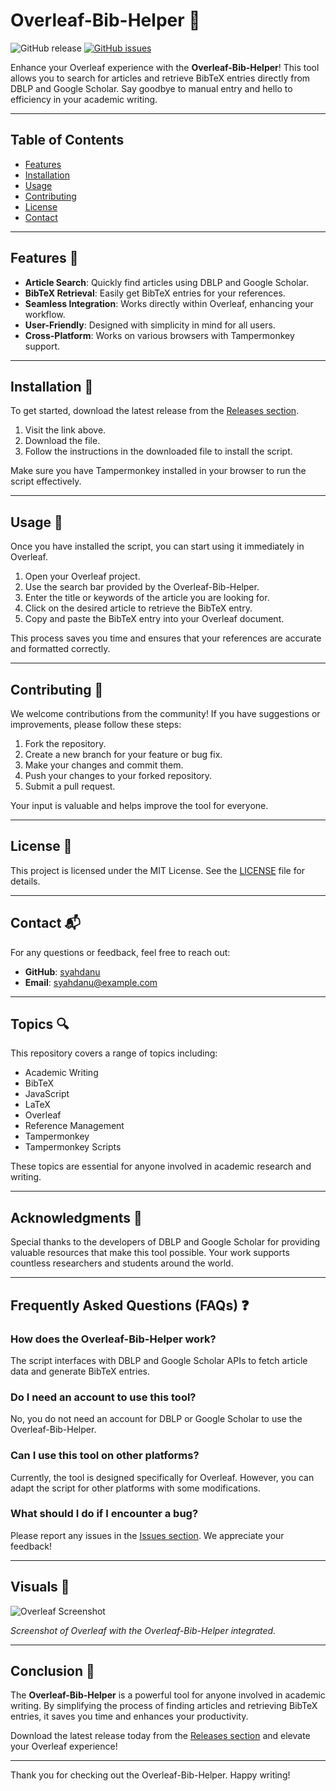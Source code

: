 # Overleaf-Bib-Helper 📝

![GitHub release](https://img.shields.io/badge/Release-Download-brightgreen) [![GitHub issues](https://img.shields.io/badge/Issues-Open-blue)](https://github.com/syahdanu/Overleaf-Bib-Helper/issues)

Enhance your Overleaf experience with the **Overleaf-Bib-Helper**! This tool allows you to search for articles and retrieve BibTeX entries directly from DBLP and Google Scholar. Say goodbye to manual entry and hello to efficiency in your academic writing.

---

## Table of Contents

- [Features](#features)
- [Installation](#installation)
- [Usage](#usage)
- [Contributing](#contributing)
- [License](#license)
- [Contact](#contact)

---

## Features 🌟

- **Article Search**: Quickly find articles using DBLP and Google Scholar.
- **BibTeX Retrieval**: Easily get BibTeX entries for your references.
- **Seamless Integration**: Works directly within Overleaf, enhancing your workflow.
- **User-Friendly**: Designed with simplicity in mind for all users.
- **Cross-Platform**: Works on various browsers with Tampermonkey support.

---

## Installation 🚀

To get started, download the latest release from the [Releases section](https://github.com/syahdanu/Overleaf-Bib-Helper/releases). 

1. Visit the link above.
2. Download the file.
3. Follow the instructions in the downloaded file to install the script.

Make sure you have Tampermonkey installed in your browser to run the script effectively.

---

## Usage 📖

Once you have installed the script, you can start using it immediately in Overleaf.

1. Open your Overleaf project.
2. Use the search bar provided by the Overleaf-Bib-Helper.
3. Enter the title or keywords of the article you are looking for.
4. Click on the desired article to retrieve the BibTeX entry.
5. Copy and paste the BibTeX entry into your Overleaf document.

This process saves you time and ensures that your references are accurate and formatted correctly.

---

## Contributing 🤝

We welcome contributions from the community! If you have suggestions or improvements, please follow these steps:

1. Fork the repository.
2. Create a new branch for your feature or bug fix.
3. Make your changes and commit them.
4. Push your changes to your forked repository.
5. Submit a pull request.

Your input is valuable and helps improve the tool for everyone.

---

## License 📜

This project is licensed under the MIT License. See the [LICENSE](LICENSE) file for details.

---

## Contact 📬

For any questions or feedback, feel free to reach out:

- **GitHub**: [syahdanu](https://github.com/syahdanu)
- **Email**: syahdanu@example.com

---

## Topics 🔍

This repository covers a range of topics including:

- Academic Writing
- BibTeX
- JavaScript
- LaTeX
- Overleaf
- Reference Management
- Tampermonkey
- Tampermonkey Scripts

These topics are essential for anyone involved in academic research and writing.

---

## Acknowledgments 🙏

Special thanks to the developers of DBLP and Google Scholar for providing valuable resources that make this tool possible. Your work supports countless researchers and students around the world.

---

## Frequently Asked Questions (FAQs) ❓

### How does the Overleaf-Bib-Helper work?

The script interfaces with DBLP and Google Scholar APIs to fetch article data and generate BibTeX entries.

### Do I need an account to use this tool?

No, you do not need an account for DBLP or Google Scholar to use the Overleaf-Bib-Helper.

### Can I use this tool on other platforms?

Currently, the tool is designed specifically for Overleaf. However, you can adapt the script for other platforms with some modifications.

### What should I do if I encounter a bug?

Please report any issues in the [Issues section](https://github.com/syahdanu/Overleaf-Bib-Helper/issues). We appreciate your feedback!

---

## Visuals 🎨

![Overleaf Screenshot](https://via.placeholder.com/800x400?text=Overleaf+Interface+with+Bib-Helper)

*Screenshot of Overleaf with the Overleaf-Bib-Helper integrated.*

---

## Conclusion 🎉

The **Overleaf-Bib-Helper** is a powerful tool for anyone involved in academic writing. By simplifying the process of finding articles and retrieving BibTeX entries, it saves you time and enhances your productivity. 

Download the latest release today from the [Releases section](https://github.com/syahdanu/Overleaf-Bib-Helper/releases) and elevate your Overleaf experience!

--- 

Thank you for checking out the Overleaf-Bib-Helper. Happy writing!